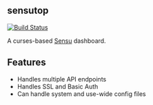 ## sensutop

[![Build Status](https://travis-ci.org/solarkennedy/sensutop.svg)](https://travis-ci.org/solarkennedy/sensutop)

A curses-based [Sensu](http://sensuapp.org/) dashboard.

## Features

* Handles multiple API endpoints
* Handles SSL and Basic Auth
* Can handle system and use-wide config files

